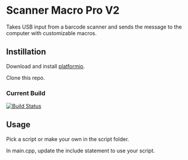 # Scanner Macro Pro V2
Takes USB input from a barcode scanner and sends the message to the computer with customizable macros.

## Instillation
Download and install [platformio](https://platformio.org/install/cli).

Clone this repo.

### Current Build
[![Build Status](https://travis-ci.com/oschwartz10612/Scanner-Macro-Pro-V2.svg?branch=master)](https://travis-ci.org/oschwartz10612/Scanner-Macro-Pro-V2)

## Usage
Pick a script or make your own in the script folder.

In main.cpp, update the include statement to use your script.
